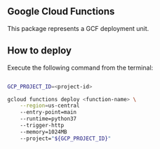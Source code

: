 Google Cloud Functions
-------

This package represents a GCF deployment unit.

## How to deploy

Execute the following command from the terminal:

```bash

GCP_PROJECT_ID=<project-id>

gcloud functions deploy <function-name> \
    --region=us-central
    --entry-point=main
    --runtime=python37
    --trigger-http
    --memory=1024MB
    --project="${GCP_PROJECT_ID}"

```
